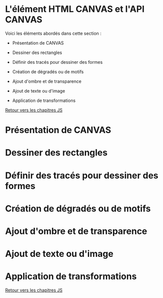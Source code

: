 # L'élément HTML CANVAS et l'API CANVAS

Voici les éléments abordés dans cette section : 

* Présentation de CANVAS

* Dessiner des rectangles 

* Définir des tracés pour dessiner des formes 

* Création de dégradés ou de motifs 

* Ajout d'ombre et de transparence

* Ajout de texte ou d'image

* Application de transformations

[Retour vers les chapitres JS](https://github.com/CalcagnoLoic/aide_memoire/blob/main/R%C3%A9pertoire/js.md)

# Présentation de CANVAS

# Dessiner des rectangles 

# Définir des tracés pour dessiner des formes 

# Création de dégradés ou de motifs 

# Ajout d'ombre et de transparence

# Ajout de texte ou d'image

# Application de transformations

[Retour vers les chapitres JS](https://github.com/CalcagnoLoic/aide_memoire/blob/main/R%C3%A9pertoire/js.md)